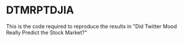 # DTMRPTDJIA
This is the code required to reproduce the results in "Did Twitter Mood Really Predict the Stock Market?"
